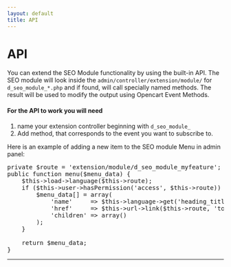 ```yaml
---
layout: default
title: API
---
```


<h1>
<a id="api" class="anchor" href="#api" aria-hidden="true"><span aria-hidden="true" class="octicon octicon-link"></span></a>API</h1>

<p>You can extend the SEO Module functionality by using the built-in API. The SEO module will look inside the <code>admin/controller/extension/module/</code> for <code>d_seo_module_*.php</code> and if found, will call specially named methods. The result will be used to modify the output using Opencart Event Methods.</p>

<h4>
<a id="for-the-api-to-work-you-will-need" class="anchor" href="#for-the-api-to-work-you-will-need" aria-hidden="true"><span aria-hidden="true" class="octicon octicon-link"></span></a>For the API to work you will need</h4>

<ol>
<li>name your extension controller beginning with <code>d_seo_module_</code>
</li>
<li>Add method, that corresponds to the event you want to subscribe to.</li>
</ol>

<p>Here is an example of adding a new item to the SEO module Menu in admin panel:</p>

<div class="highlight highlight-text-html-php"><pre><span class="pl-s1"><span class="pl-k">private</span> <span class="pl-smi">$route</span> <span class="pl-k">=</span> <span class="pl-s"><span class="pl-pds">'</span>extension/module/d_seo_module_myfeature<span class="pl-pds">'</span></span>;</span>
<span class="pl-s1"><span class="pl-k">public</span> <span class="pl-k">function</span> <span class="pl-en">menu</span>(<span class="pl-smi">$menu_data</span>) {</span>
<span class="pl-s1">    <span class="pl-smi">$this</span><span class="pl-k">-&gt;</span><span class="pl-smi">load</span><span class="pl-k">-&gt;</span>language(<span class="pl-smi">$this</span><span class="pl-k">-&gt;</span><span class="pl-smi">route</span>);</span>
<span class="pl-s1">    <span class="pl-k">if</span> (<span class="pl-smi">$this</span><span class="pl-k">-&gt;</span><span class="pl-smi">user</span><span class="pl-k">-&gt;</span>hasPermission(<span class="pl-s"><span class="pl-pds">'</span>access<span class="pl-pds">'</span></span>, <span class="pl-smi">$this</span><span class="pl-k">-&gt;</span><span class="pl-smi">route</span>)) {</span>
<span class="pl-s1">        <span class="pl-smi">$menu_data</span>[] <span class="pl-k">=</span> <span class="pl-c1">array</span>(</span>
<span class="pl-s1">            <span class="pl-s"><span class="pl-pds">'</span>name<span class="pl-pds">'</span></span>     <span class="pl-k">=&gt;</span> <span class="pl-smi">$this</span><span class="pl-k">-&gt;</span><span class="pl-smi">language</span><span class="pl-k">-&gt;</span>get(<span class="pl-s"><span class="pl-pds">'</span>heading_title_main<span class="pl-pds">'</span></span>),</span>
<span class="pl-s1">            <span class="pl-s"><span class="pl-pds">'</span>href<span class="pl-pds">'</span></span>     <span class="pl-k">=&gt;</span> <span class="pl-smi">$this</span><span class="pl-k">-&gt;</span><span class="pl-smi">url</span><span class="pl-k">-&gt;</span>link(<span class="pl-smi">$this</span><span class="pl-k">-&gt;</span><span class="pl-smi">route</span>, <span class="pl-s"><span class="pl-pds">'</span>token=<span class="pl-pds">'</span></span> <span class="pl-k">.</span> <span class="pl-smi">$this</span><span class="pl-k">-&gt;</span><span class="pl-smi">session</span><span class="pl-k">-&gt;</span><span class="pl-smi">data</span>[<span class="pl-s"><span class="pl-pds">'</span>token<span class="pl-pds">'</span></span>], <span class="pl-c1">true</span>),</span>
<span class="pl-s1">            <span class="pl-s"><span class="pl-pds">'</span>children<span class="pl-pds">'</span></span> <span class="pl-k">=&gt;</span> <span class="pl-c1">array</span>()       </span>
<span class="pl-s1">        );</span>
<span class="pl-s1">    }</span>
<span class="pl-s1"></span>
<span class="pl-s1">    <span class="pl-k">return</span> <span class="pl-smi">$menu_data</span>;</span>
<span class="pl-s1">}</span></pre></div>

<hr>
